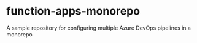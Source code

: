 # function-apps-monorepo
A sample repository for configuring multiple Azure DevOps pipelines in a monorepo
